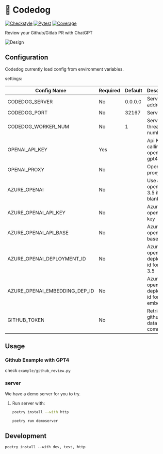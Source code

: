 # 🐶 Codedog

[![Checkstyle](https://github.com/Arcadia822/codedog/actions/workflows/flake8.yml/badge.svg)](https://github.com/Arcadia822/codedog/actions/workflows/flake8.yml)
[![Pytest](https://github.com/Arcadia822/codedog/actions/workflows/test.yml/badge.svg?branch=master)](https://github.com/Arcadia822/codedog/actions/workflows/test.yml)
[![Coverage](https://img.shields.io/endpoint?url=https://gist.githubusercontent.com/Arcadia822/ce38dae58995aeffef42065093fcfe84/raw/codedog_master.json)](https://github.com/Arcadia822/codedog/actions/workflows/test.yml)

Review your Github/Gitlab PR with ChatGPT

![Design](docs/design.png)

## Configuration

Codedog currently load config from environment variables.

settings:

| Config Name                   | Required | Default           | Description                             |
| ----------------------------- | -------- | ----------------- | --------------------------------------- |
| CODEDOG_SERVER                | No       | 0.0.0.0           | Server address                          |
| CODEDOG_PORT                  | No       | 32167             | Server port                             |
| CODEDOG_WORKER_NUM            | No       | 1                 | Server thread number                    |
| OPENAI_API_KEY                | Yes      |                   | Api Key for calling openai gpt4 api     |
| OPENAI_PROXY                  | No       |                   | Openai proxy                            |
| AZURE_OPENAI                  | No       |                   | Use azure openai gpt 3.5 if not blank   |
| AZURE_OPENAI_API_KEY          | No       |                   | Azure openai api key                    |
| AZURE_OPENAI_API_BASE         | No       |                   | Azure openai api base                   |
| AZURE_OPENAI_DEPLOYMENT_ID    | No       |                   | Azure openai deployment id for gpt 3.5  |
| AZURE_OPENAI_EMBEDDING_DEP_ID | No       |                   | Azure openai deployment id for embedding|
| GITHUB_TOKEN                  | No       |                   | Retrieve github pr data and comment     |

## Usage

### Github Example with GPT4

check `example/github_review.py`

### server

We have a demo server for you to try.

1. Run server with:

    ```bash
    poetry install --with http

    poetry run demoserver
    ```
## Development

```shell
poetry install --with dev, test, http
```
